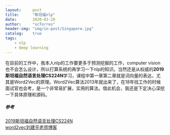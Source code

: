 ```yaml
---
layout:     post
title:      "斯坦福nlp"
date:       2020-03-29
author:     "xcTorres"
header-img: "img/in-post/Singapore.jpg"
catalog:    true
tags:
    - nlp
    - deep learning
---  
```


在目前的工作中，我本人nlp的工作要更多于预测挖掘的工作，computer vision也不会怎么设计，所以打算系统的再学习一下nlp的知识。当然还是从权威的**2019斯坦福自然语言处理CS224N**学习，课程中第一章第二章就是词向量的表达，尤其是Word2Vec的原理。Word2Vec算法2013年就出来了，在18年找工作的时候面试官也会考，是一个非常易扩展，实用的算法。借此机会，我还是下定决心深挖一下具体原理和源码。

##### 参考
[2019斯坦福自然语言处理CS224N](https://www.bilibili.com/video/BV1s4411N7fC?p=2)  
[word2vec刘建平老师博客](https://www.cnblogs.com/pinard/p/7160330.html)  






